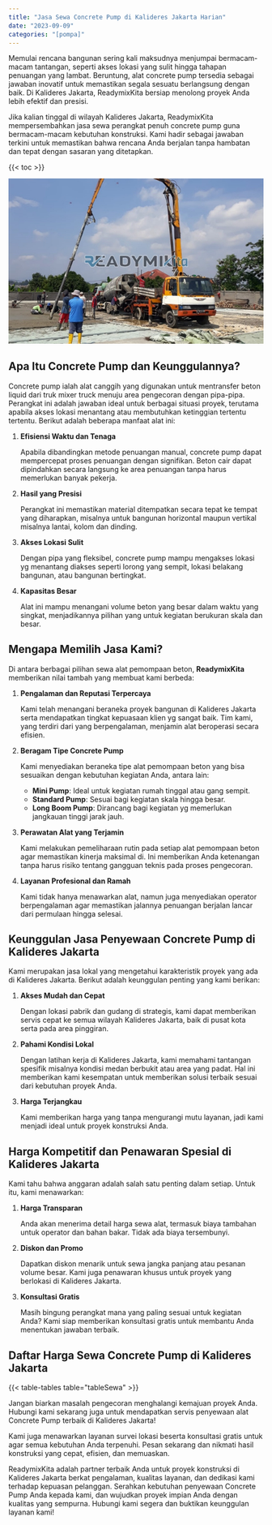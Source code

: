 ```yaml
---
title: "Jasa Sewa Concrete Pump di Kalideres Jakarta Harian"
date: "2023-09-09"
categories: "[pompa]"
---
```


Memulai rencana bangunan sering kali maksudnya menjumpai bermacam-macam tantangan, seperti akses lokasi yang sulit hingga tahapan penuangan yang lambat. Beruntung, alat concrete pump tersedia sebagai jawaban inovatif untuk memastikan segala sesuatu berlangsung dengan baik. Di Kalideres Jakarta, ReadymixKita bersiap menolong proyek Anda lebih efektif dan presisi.

Jika kalian tinggal di wilayah Kalideres Jakarta, ReadymixKita mempersembahkan jasa sewa perangkat penuh concrete pump guna bermacam-macam kebutuhan konstruksi. Kami hadir sebagai jawaban terkini untuk memastikan bahwa rencana Anda berjalan tanpa hambatan dan tepat dengan sasaran yang ditetapkan.

{{< toc >}}

![Jasa Sewa Concrete Pump di Kalideres Jakarta Harian](/images/pompa/sewa-pompa-10.jpg)

## Apa Itu Concrete Pump dan Keunggulannya?

Concrete pump ialah alat canggih yang digunakan untuk mentransfer beton liquid dari truk mixer truck menuju area pengecoran dengan pipa-pipa. Perangkat ini adalah jawaban ideal untuk berbagai situasi proyek, terutama apabila akses lokasi menantang atau membutuhkan ketinggian tertentu tertentu. Berikut adalah beberapa manfaat alat ini:

1. **Efisiensi Waktu dan Tenaga**

   Apabila dibandingkan metode penuangan manual, concrete pump dapat mempercepat proses penuangan dengan signifikan. Beton cair dapat dipindahkan secara langsung ke area penuangan tanpa harus memerlukan banyak pekerja.

2. **Hasil yang Presisi**

   Perangkat ini memastikan material ditempatkan secara tepat ke tempat yang diharapkan, misalnya untuk bangunan horizontal maupun vertikal misalnya lantai, kolom dan dinding.

3. **Akses Lokasi Sulit**

   Dengan pipa yang fleksibel, concrete pump mampu mengakses lokasi yg menantang diakses seperti lorong yang sempit, lokasi belakang bangunan, atau bangunan bertingkat.

4. **Kapasitas Besar**

   Alat ini mampu menangani volume beton yang besar dalam waktu yang singkat, menjadikannya pilihan yang untuk kegiatan berukuran skala dan besar.

## Mengapa Memilih Jasa Kami?

Di antara berbagai pilihan sewa alat pemompaan beton, **ReadymixKita** memberikan nilai tambah yang membuat kami berbeda:

1. **Pengalaman dan Reputasi Terpercaya**

   Kami telah menangani beraneka proyek bangunan di Kalideres Jakarta serta mendapatkan tingkat kepuasaan klien yg sangat baik. Tim kami, yang terdiri dari yang berpengalaman, menjamin alat beroperasi secara efisien.

2. **Beragam Tipe Concrete Pump**

   Kami menyediakan beraneka tipe alat pemompaan beton yang bisa sesuaikan dengan kebutuhan kegiatan Anda, antara lain:
   - **Mini Pump**: Ideal untuk kegiatan rumah tinggal atau gang sempit.
   - **Standard Pump**: Sesuai bagi kegiatan skala hingga besar.
   - **Long Boom Pump**: Dirancang bagi kegiatan yg memerlukan jangkauan tinggi jarak jauh.

3. **Perawatan Alat yang Terjamin**

   Kami melakukan pemeliharaan rutin pada setiap alat pemompaan beton agar memastikan kinerja maksimal di. Ini memberikan Anda ketenangan tanpa harus risiko tentang gangguan teknis pada proses pengecoran.

4. **Layanan Profesional dan Ramah**

   Kami tidak hanya menawarkan alat, namun juga menyediakan operator berpengalaman agar memastikan jalannya penuangan berjalan lancar dari permulaan hingga selesai.

## Keunggulan Jasa Penyewaan Concrete Pump di Kalideres Jakarta

Kami merupakan jasa lokal yang mengetahui karakteristik proyek yang ada di Kalideres Jakarta. Berikut adalah keunggulan penting yang kami berikan:

1. **Akses Mudah dan Cepat**

   Dengan lokasi pabrik dan gudang di strategis, kami dapat memberikan servis cepat ke semua wilayah Kalideres Jakarta, baik di pusat kota serta pada area pinggiran.

2. **Pahami Kondisi Lokal**

   Dengan latihan kerja di Kalideres Jakarta, kami memahami tantangan spesifik misalnya kondisi medan berbukit atau area yang padat. Hal ini memberikan kami kesempatan untuk memberikan solusi terbaik sesuai dari kebutuhan proyek Anda.

3. **Harga Terjangkau**

   Kami memberikan harga yang tanpa mengurangi mutu layanan, jadi kami menjadi ideal untuk proyek konstruksi Anda.

## Harga Kompetitif dan Penawaran Spesial di Kalideres Jakarta

Kami tahu bahwa anggaran adalah salah satu penting dalam setiap. Untuk itu, kami menawarkan:

1. **Harga Transparan**

   Anda akan menerima detail harga sewa alat, termasuk biaya tambahan untuk operator dan bahan bakar. Tidak ada biaya tersembunyi.

2. **Diskon dan Promo**

   Dapatkan diskon menarik untuk sewa jangka panjang atau pesanan volume besar. Kami juga penawaran khusus untuk proyek yang berlokasi di Kalideres Jakarta.

3. **Konsultasi Gratis**

   Masih bingung perangkat mana yang paling sesuai untuk kegiatan Anda? Kami siap memberikan konsultasi gratis untuk membantu Anda menentukan jawaban terbaik.

## Daftar Harga Sewa Concrete Pump di Kalideres Jakarta

{{< table-tables table="tableSewa" >}}

Jangan biarkan masalah pengecoran menghalangi kemajuan proyek Anda. Hubungi kami sekarang juga untuk mendapatkan servis penyewaan alat Concrete Pump terbaik di Kalideres Jakarta!

Kami juga menawarkan layanan survei lokasi beserta konsultasi gratis untuk agar semua kebutuhan Anda terpenuhi. Pesan sekarang dan nikmati hasil konstruksi yang cepat, efisien, dan memuaskan.

ReadymixKita adalah partner terbaik Anda untuk proyek konstruksi di Kalideres Jakarta berkat pengalaman, kualitas layanan, dan dedikasi kami terhadap kepuasan pelanggan. Serahkan kebutuhan penyewaan Concrete Pump Anda kepada kami, dan wujudkan proyek impian Anda dengan kualitas yang sempurna. Hubungi kami segera dan buktikan keunggulan layanan kami!